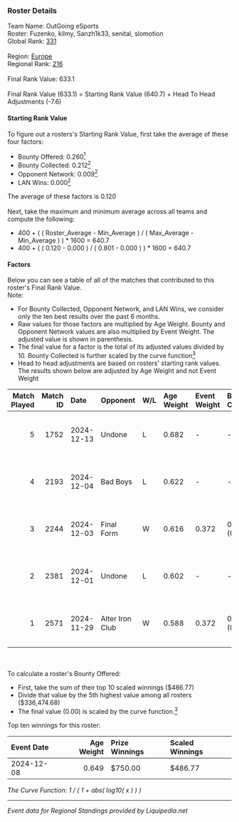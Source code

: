 ### Roster Details<br />
Team Name: OutGoing eSports<br />
Roster: Fuzenko, kilmy, Sanzh1k33, senital, slomotion<br />
Global Rank: [331](../standings_global.md)<br />
<br />
Region: [Europe]( ../standings_europe.md)<br />
Regional Rank: [216]( ../standings_europe.md)<br />
<br />
Final Rank Value:  633.1<br />
<br />
Final Rank Value (633.1) = Starting Rank Value (640.7) + Head To Head Adjustments (-7.6)<br />

#### Starting Rank Value<br />
To figure out a rosters's Starting Rank Value, first take the average of these four factors:<br />
- Bounty Offered: 0.260[<sup>1</sup>](#table2)
- Bounty Collected: 0.212[<sup>2</sup>](#table1)
- Opponent Network: 0.009[<sup>2</sup>](#table1)
- LAN Wins: 0.000[<sup>2</sup>](#table1)

The average of these factors is 0.120<br />
<br />
Next, take the maximum and minimum average across all teams and compute the following:<br />
- 400 + ( ( Roster_Average - Min_Average ) / ( Max_Average - Min_Average ) ) * 1600 = 640.7
- 400 + ( ( 0.120 - 0.000 ) / ( 0.801 - 0.000 ) ) * 1600 = 640.7


#### Factors<br />
Below you can see a table of all of the matches that contributed to this roster's Final Rank Value.<br />
Note:<br />

- For Bounty Collected, Opponent Network, and LAN Wins, we consider only the ten best results over the past 6 months.
- Raw values for those factors are multiplied by Age Weight. Bounty and Opponent Network values are also multiplied by Event Weight. The adjusted value is shown in parenthesis.
- The final value for a factor is the total of its adjusted values divided by 10. Bounty Collected is further scaled by the curve function[<sup>3</sup>](#curveFunction)
- Head to head adjustments are based on rosters' starting rank values. The results shown below are adjusted by Age Weight and not Event Weight
<span id="table1"></span><br />


| Match Played | Match ID | Date       | Opponent        | W/L | Age Weight | Event Weight | Bounty Collected | Opponent Network | LAN Wins  | H2H Adj. | Roster                                        |
| -: | -: | :- | :- | :- | :- | :- | :- | :- | :- | -: | :- |
|            5 |     1752 | 2024-12-13 | Undone          | L   | 0.682      | -            | -                | -                | -         |    -6.67 | Fuzenko, kilmy, Sanzh1k33, senital, slomotion |
|            4 |     2193 | 2024-12-04 | Bad Boys        | L   | 0.622      | -            | -                | -                | -         |    -9.41 | Fuzenko, kilmy, malfik, senital, slomotion    |
|            3 |     2244 | 2024-12-03 | Final Form      | W   | 0.616      | 0.372        | 0.000 (0.000)    | 0.057 (0.013)    | 0 (0.000) |     4.13 | Fuzenko, kilmy, malfik, senital, slomotion    |
|            2 |     2381 | 2024-12-01 | Undone          | L   | 0.602      | -            | -                | -                | -         |    -6.24 | Fuzenko, kilmy, malfik, senital, slomotion    |
|            1 |     2571 | 2024-11-29 | Alter Iron Club | W   | 0.588      | 0.372        | 0.009 (0.002)    | 0.356 (0.078)    | 0 (0.000) |    10.59 | Fuzenko, kilmy, malfik, senital, slomotion    |

<br />
<span id="table2"></span><br />
To calculate a roster's Bounty Offered:<br />

- First, take the sum of their top 10 scaled winnings ($486.77)
- Divide that value by the 5th highest value among all rosters ($336,474.68)
- The final value (0.00) is scaled by the curve function.[<sup>3</sup>](#curveFunction)

Top ten winnings for this roster:<br />

| Event Date | Age Weight | Prize Winnings | Scaled Winnings |
| :- | -: | :- | :- |
| 2024-12-08 |      0.649 | $750.00        | $486.77         |


<span id="curveFunction"></span>_The Curve Function: 1 / ( 1 + abs( log10( x ) ) )_<br />

---
_Event data for Regional Standings provided by Liquipedia.net_<br />

